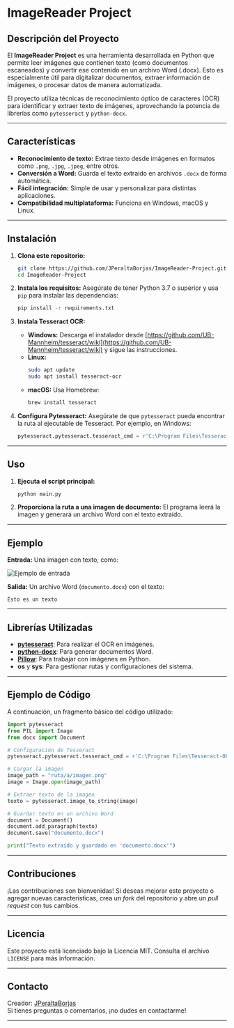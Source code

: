 
# ImageReader Project

## Descripción del Proyecto
El **ImageReader Project** es una herramienta desarrollada en Python que permite leer imágenes que contienen texto (como documentos escaneados) y convertir ese contenido en un archivo Word (.docx). Esto es especialmente útil para digitalizar documentos, extraer información de imágenes, o procesar datos de manera automatizada.

El proyecto utiliza técnicas de reconocimiento óptico de caracteres (OCR) para identificar y extraer texto de imágenes, aprovechando la potencia de librerías como `pytesseract` y `python-docx`.

---

## Características
- **Reconocimiento de texto:** Extrae texto desde imágenes en formatos como `.png`, `.jpg`, `.jpeg`, entre otros.
- **Conversión a Word:** Guarda el texto extraído en archivos `.docx` de forma automática.
- **Fácil integración:** Simple de usar y personalizar para distintas aplicaciones.
- **Compatibilidad multiplataforma:** Funciona en Windows, macOS y Linux.

---

## Instalación
1. **Clona este repositorio:**
   ```bash
   git clone https://github.com/JPeraltaBorjas/ImageReader-Project.git
   cd ImageReader-Project
   ```

2. **Instala los requisitos:**
   Asegúrate de tener Python 3.7 o superior y usa `pip` para instalar las dependencias:
   ```bash
   pip install -r requirements.txt
   ```

3. **Instala Tesseract OCR:**
   - **Windows:**
     Descarga el instalador desde [https://github.com/UB-Mannheim/tesseract/wiki](https://github.com/UB-Mannheim/tesseract/wiki) y sigue las instrucciones.
   - **Linux:**
     ```bash
     sudo apt update
     sudo apt install tesseract-ocr
     ```
   - **macOS:**
     Usa Homebrew:
     ```bash
     brew install tesseract
     ```

4. **Configura Pytesseract:**
   Asegúrate de que `pytesseract` pueda encontrar la ruta al ejecutable de Tesseract. Por ejemplo, en Windows:
   ```python
   pytesseract.pytesseract.tesseract_cmd = r'C:\Program Files\Tesseract-OCR\tesseract.exe'
   ```

---

## Uso
1. **Ejecuta el script principal:**
   ```bash
   python main.py
   ```
2. **Proporciona la ruta a una imagen de documento:**
   El programa leerá la imagen y generará un archivo Word con el texto extraído.

---

## Ejemplo
**Entrada:** Una imagen con texto, como:

![Ejemplo de entrada](content-project-4\Esto_es_un_texto.png)

**Salida:** Un archivo Word (`documento.docx`) con el texto:
```
Ésto es un texto
```

---

## Librerías Utilizadas
- [**pytesseract**](https://github.com/madmaze/pytesseract): Para realizar el OCR en imágenes.
- [**python-docx**](https://python-docx.readthedocs.io/): Para generar documentos Word.
- [**Pillow**](https://python-pillow.org/): Para trabajar con imágenes en Python.
- **os** y **sys**: Para gestionar rutas y configuraciones del sistema.

---

## Ejemplo de Código
A continuación, un fragmento básico del código utilizado:

```python
import pytesseract
from PIL import Image
from docx import Document

# Configuración de Tesseract
pytesseract.pytesseract.tesseract_cmd = r'C:\Program Files\Tesseract-OCR\tesseract.exe'

# Cargar la imagen
image_path = "ruta/a/imagen.png"
image = Image.open(image_path)

# Extraer texto de la imagen
texto = pytesseract.image_to_string(image)

# Guardar texto en un archivo Word
document = Document()
document.add_paragraph(texto)
document.save("documento.docx")

print("Texto extraído y guardado en 'documento.docx'")
```

---

## Contribuciones
¡Las contribuciones son bienvenidas! Si deseas mejorar este proyecto o agregar nuevas características, crea un *fork* del repositorio y abre un *pull request* con tus cambios.

---

## Licencia
Este proyecto está licenciado bajo la Licencia MIT. Consulta el archivo `LICENSE` para más información.

---

## Contacto
Creador: [JPeraltaBorjas](https://github.com/JPeraltaBorjas)  
Si tienes preguntas o comentarios, ¡no dudes en contactarme!

---